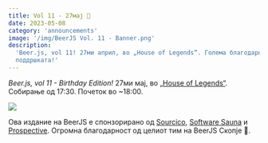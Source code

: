```yaml
---
title: Vol 11 - 27мај 🎂
date: 2023-05-08
category: 'announcements'
image: '/img/BeerJS Vol. 11 - Banner.png'
description:
  'Beer.js, vol 11! 27ми април, во „House of Legends“. Голема благодарност до Sourcico, Software Sauna и Prospective за
  поддршката!'
---
```


_Beer.js, vol 11 - Birthday Edition!_ 27ми мај, во [„House of Legends“](https://www.facebook.com/HOL.Club.Skopje/).
Собирање од 17:30. Почеток во ~18:00.

<img src="/img/BeerJS Vol. 11 - Banner.png" />

Ова издание на BeerJS е спонзорирано од [Sourcico](https://sourcico.com), [Software Sauna](https://softwaresauna.com) и
[Prospective](https://www.prospective.ch). Огромна блaгодарност од целиот тим на BeerJS Скопје 🍻.
